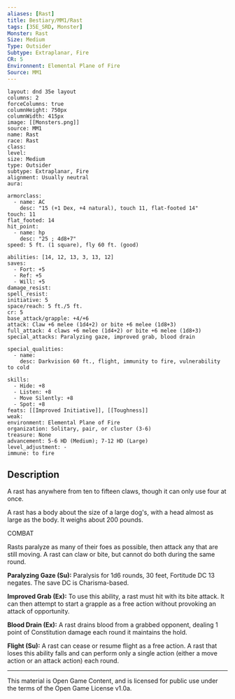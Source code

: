 ```yaml
---
aliases: [Rast]
title: Bestiary/MM1/Rast
tags: [35E_SRD, Monster]
Monster: Rast
Size: Medium
Type: Outsider
Subtype: Extraplanar, Fire
CR: 5
Environnent: Elemental Plane of Fire
Source: MM1
---
```


```statblock
layout: dnd 35e layout
columns: 2
forceColumns: true
columnHeight: 750px
columnWidth: 415px
image: [[Monsters.png]]
source: MM1
name: Rast
race: Rast
class: 
level: 
size: Medium
type: Outsider
subtype: Extraplanar, Fire
alignment: Usually neutral
aura: 

armorclass:
  - name: AC
    desc: "15 (+1 Dex, +4 natural), touch 11, flat-footed 14"
touch: 11
flat_footed: 14
hit_point:
  - name: hp
    desc: "25 ; 4d8+7"
speed: 5 ft. (1 square), fly 60 ft. (good)

abilities: [14, 12, 13, 3, 13, 12]
saves:
  - Fort: +5
  - Ref: +5
  - Will: +5
damage_resist: 
spell_resist: 
initiative: 5
space/reach: 5 ft./5 ft.
cr: 5
base_attack/grapple: +4/+6
attack: Claw +6 melee (1d4+2) or bite +6 melee (1d8+3)
full_attack: 4 claws +6 melee (1d4+2) or bite +6 melee (1d8+3)
special_attacks: Paralyzing gaze, improved grab, blood drain

special_qualities:
  - name: 
    desc: Darkvision 60 ft., flight, immunity to fire, vulnerability to cold

skills:
  - Hide: +8
  - Listen: +8
  - Move Silently: +8
  - Spot: +8
feats: [[Improved Initiative]], [[Toughness]]
weak: 
environment: Elemental Plane of Fire
organization: Solitary, pair, or cluster (3-6)
treasure: None
advancement: 5-6 HD (Medium); 7-12 HD (Large)
level_adjustment: -
immune: to fire
```

## Description

<p>A rast has anywhere from ten to fifteen claws, though it can only use four at once.</p>
<p>A rast has a body about the size of a large dog's, with a head almost as large as the body. It weighs about 200 pounds.</p>
<p>COMBAT</p>
<p>Rasts paralyze as many of their foes as possible, then attack any that are still moving. A rast can claw or bite, but cannot do both during the same round.</p>
<p>
            <b>Paralyzing Gaze (Su):</b> Paralysis for 1d6 rounds, 30 feet, Fortitude DC 13 negates. The save DC is Charisma-based.</p>
<p>
            <b>Improved Grab (Ex):</b> To use this ability, a rast must hit with its bite attack. It can then attempt to start a grapple as a free action without provoking an attack of opportunity.</p>
<p>
            <b>Blood Drain (Ex):</b> A rast drains blood from a grabbed opponent, dealing 1 point of Constitution damage each round it maintains the hold.</p>
<p>
            <b>Flight (Su):</b> A rast can cease or resume flight as a free action. A rast that loses this ability falls and can perform only a single action (either a move action or an attack action) each round.</p>

---

This material is Open Game Content, and is licensed for public use under
the terms of the Open Game License v1.0a.
